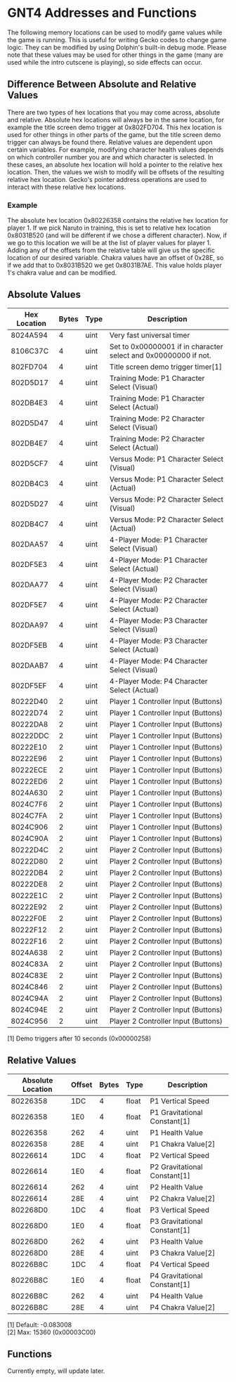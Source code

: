 # GNT4 Addresses and Functions

The following memory locations can be used to modify game values while the game is running. This is useful for writing Gecko codes to change game logic. They can be modified by using Dolphin's built-in debug mode. Please note that these values may be used for other things in the game (many are used while the intro cutscene is playing), so side effects can occur.

## Difference Between Absolute and Relative Values

There are two types of hex locations that you may come across, absolute and relative. Absolute hex locations will always be in the same location, for example the title screen demo trigger at 0x802FD704. This hex location is used for other things in other parts of the game, but the title screen demo trigger can always be found there. Relative values are dependent upon certain variables. For example, modifying character health values depends on which controller number you are and which character is selected. In these cases, an absolute hex location will hold a pointer to the relative hex location. Then, the values we wish to modify will be offsets of the resulting relative hex location. Gecko's pointer address operations are used to interact with these relative hex locations.

### Example

The absolute hex location 0x80226358 contains the relative hex location for player 1. If we pick Naruto in training, this is set to relative hex location 0x8031B520 (and will be different if we chose a different character). Now, if we go to this location we will be at the list of player values for player 1. Adding any of the offsets from the relative table will give us the specific location of our desired variable. Chakra values have an offset of 0x28E, so if we add that to 0x8031B520 we get 0x8031B7AE. This value holds player 1's chakra value and can be modified.

## Absolute Values

| Hex Location |  Bytes |   Type  |  Description                                                                               |
|--------------|--------|---------|--------------------------------------------------------------------------------------------|
| 8024A594     |  4     |  uint   |  Very fast universal timer                                                                 |
| 8106C37C     |  4     |  uint   |  Set to 0x00000001 if in character select and 0x00000000 if not.                           |
| 802FD704     |  4     |  uint   |  Title screen demo trigger timer[1]                                                        |
| 802D5D17     |  4     |  uint   |  Training Mode: P1 Character Select (Visual)                                               |
| 802DB4E3     |  4     |  uint   |  Training Mode: P1 Character Select (Actual)                                               |
| 802D5D47     |  4     |  uint   |  Training Mode: P2 Character Select (Visual)                                               |
| 802DB4E7     |  4     |  uint   |  Training Mode: P2 Character Select (Actual)                                               |
| 802D5CF7     |  4     |  uint   |  Versus Mode: P1 Character Select (Visual)                                                 |
| 802DB4C3     |  4     |  uint   |  Versus Mode: P1 Character Select (Actual)                                                 |
| 802D5D27     |  4     |  uint   |  Versus Mode: P2 Character Select (Visual)                                                 |
| 802DB4C7     |  4     |  uint   |  Versus Mode: P2 Character Select (Actual)                                                 |
| 802DAA57     |  4     |  uint   |  4-Player Mode: P1 Character Select (Visual)                                               |
| 802DF5E3     |  4     |  uint   |  4-Player Mode: P1 Character Select (Actual)                                               |
| 802DAA77     |  4     |  uint   |  4-Player Mode: P2 Character Select (Visual)                                               |
| 802DF5E7     |  4     |  uint   |  4-Player Mode: P2 Character Select (Actual)                                               |
| 802DAA97     |  4     |  uint   |  4-Player Mode: P3 Character Select (Visual)                                               |
| 802DF5EB     |  4     |  uint   |  4-Player Mode: P3 Character Select (Actual)                                               |
| 802DAAB7     |  4     |  uint   |  4-Player Mode: P4 Character Select (Visual)                                               |
| 802DF5EF     |  4     |  uint   |  4-Player Mode: P4 Character Select (Actual)                                               |
| 80222D40     |  2     |  uint   |  Player 1 Controller Input (Buttons)                                                       |
| 80222D74     |  2     |  uint   |  Player 1 Controller Input (Buttons)                                                       |
| 80222DA8     |  2     |  uint   |  Player 1 Controller Input (Buttons)                                                       |
| 80222DDC     |  2     |  uint   |  Player 1 Controller Input (Buttons)                                                       |
| 80222E10     |  2     |  uint   |  Player 1 Controller Input (Buttons)                                                       |
| 80222E96     |  2     |  uint   |  Player 1 Controller Input (Buttons)                                                       |
| 80222ECE     |  2     |  uint   |  Player 1 Controller Input (Buttons)                                                       |
| 80222ED6     |  2     |  uint   |  Player 1 Controller Input (Buttons)                                                       |
| 8024A630     |  2     |  uint   |  Player 1 Controller Input (Buttons)                                                       |
| 8024C7F6     |  2     |  uint   |  Player 1 Controller Input (Buttons)                                                       |
| 8024C7FA     |  2     |  uint   |  Player 1 Controller Input (Buttons)                                                       |
| 8024C906     |  2     |  uint   |  Player 1 Controller Input (Buttons)                                                       |
| 8024C90A     |  2     |  uint   |  Player 1 Controller Input (Buttons)                                                       |
| 80222D4C     |  2     |  uint   |  Player 2 Controller Input (Buttons)                                                       |
| 80222D80     |  2     |  uint   |  Player 2 Controller Input (Buttons)                                                       |
| 80222DB4     |  2     |  uint   |  Player 2 Controller Input (Buttons)                                                       |
| 80222DE8     |  2     |  uint   |  Player 2 Controller Input (Buttons)                                                       |
| 80222E1C     |  2     |  uint   |  Player 2 Controller Input (Buttons)                                                       |
| 80222E92     |  2     |  uint   |  Player 2 Controller Input (Buttons)                                                       |
| 80222F0E     |  2     |  uint   |  Player 2 Controller Input (Buttons)                                                       |
| 80222F12     |  2     |  uint   |  Player 2 Controller Input (Buttons)                                                       |
| 80222F16     |  2     |  uint   |  Player 2 Controller Input (Buttons)                                                       |
| 8024A638     |  2     |  uint   |  Player 2 Controller Input (Buttons)                                                       |
| 8024C83A     |  2     |  uint   |  Player 2 Controller Input (Buttons)                                                       |
| 8024C83E     |  2     |  uint   |  Player 2 Controller Input (Buttons)                                                       |
| 8024C846     |  2     |  uint   |  Player 2 Controller Input (Buttons)                                                       |
| 8024C94A     |  2     |  uint   |  Player 2 Controller Input (Buttons)                                                       |
| 8024C94E     |  2     |  uint   |  Player 2 Controller Input (Buttons)                                                       |
| 8024C956     |  2     |  uint   |  Player 2 Controller Input (Buttons)                                                       |

[1] Demo triggers after 10 seconds (0x00000258)

## Relative Values

| Absolute Location |  Offset |  Bytes |  Type  |  Description                                    |
|-------------------|---------|--------|--------|-------------------------------------------------|
| 80226358          |  1DC    |  4     |  float |  P1 Vertical Speed                              |
| 80226358          |  1E0    |  4     |  float |  P1 Gravitational Constant[1]                   |
| 80226358          |  262    |  4     |  uint  |  P1 Health Value                                |
| 80226358          |  28E    |  4     |  uint  |  P1 Chakra Value[2]                             |
| 80226614          |  1DC    |  4     |  float |  P2 Vertical Speed                              |
| 80226614          |  1E0    |  4     |  float |  P2 Gravitational Constant[1]                   |
| 80226614          |  262    |  4     |  uint  |  P2 Health Value                                |
| 80226614          |  28E    |  4     |  uint  |  P2 Chakra Value[2]                             |
| 802268D0          |  1DC    |  4     |  float |  P3 Vertical Speed                              |
| 802268D0          |  1E0    |  4     |  float |  P3 Gravitational Constant[1]                   |
| 802268D0          |  262    |  4     |  uint  |  P3 Health Value                                |
| 802268D0          |  28E    |  4     |  uint  |  P3 Chakra Value[2]                             |
| 80226B8C          |  1DC    |  4     |  float |  P4 Vertical Speed                              |
| 80226B8C          |  1E0    |  4     |  float |  P4 Gravitational Constant[1]                   |
| 80226B8C          |  262    |  4     |  uint  |  P4 Health Value                                |
| 80226B8C          |  28E    |  4     |  uint  |  P4 Chakra Value[2]                             |

[1] Default: -0.083008  
[2] Max: 15360 (0x00003C00)

## Functions

Currently empty, will update later.